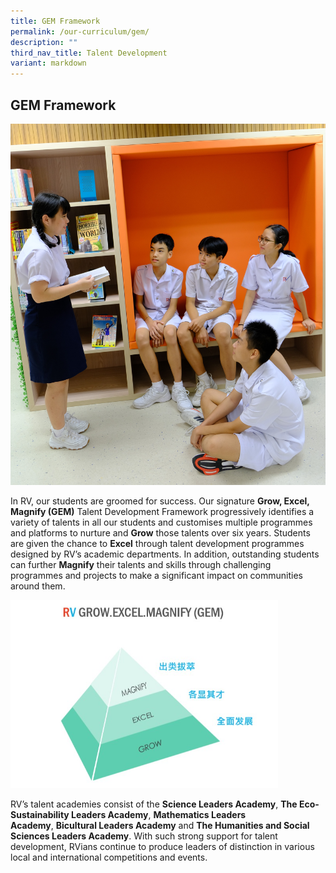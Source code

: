 ```yaml
---
title: GEM Framework
permalink: /our-curriculum/gem/
description: ""
third_nav_title: Talent Development
variant: markdown
---
```

## GEM Framework
![](/images/2025/GEM_Framework_Library__2_.jpg)

In RV, our students are groomed for success. Our signature&nbsp;**Grow, Excel, Magnify (GEM)**&nbsp;Talent Development Framework progressively identifies a variety of talents in all our students and customises multiple programmes and platforms to nurture and&nbsp;**Grow**&nbsp;those talents over six years. Students are given the chance to&nbsp;**Excel**&nbsp;through talent development programmes designed by RV’s academic departments. In addition, outstanding students can further&nbsp;**Magnify**&nbsp;their talents and skills through challenging programmes and projects to make a significant impact on communities around them.

<img src="/images/GEM Framework.jpg" style="width:85%">

RV’s talent academies consist of the&nbsp;**Science Leaders Academy**,&nbsp;**The Eco-Sustainability Leaders Academy**,&nbsp;**Mathematics Leaders Academy**,&nbsp;**Bicultural Leaders Academy**&nbsp;and&nbsp;**The Humanities and Social Sciences Leaders Academy**. With such strong support for talent development, RVians continue to produce leaders of distinction in various local and international competitions and events.